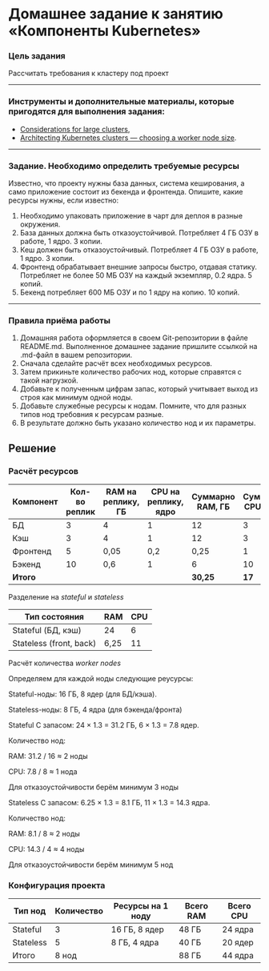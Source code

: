 # Домашнее задание к занятию «Компоненты Kubernetes»

### Цель задания

Рассчитать требования к кластеру под проект

------

### Инструменты и дополнительные материалы, которые пригодятся для выполнения задания:

- [Considerations for large clusters](https://kubernetes.io/docs/setup/best-practices/cluster-large/),
- [Architecting Kubernetes clusters — choosing a worker node size](https://learnk8s.io/kubernetes-node-size).

------

### Задание. Необходимо определить требуемые ресурсы
Известно, что проекту нужны база данных, система кеширования, а само приложение состоит из бекенда и фронтенда. Опишите, какие ресурсы нужны, если известно:

1. Необходимо упаковать приложение в чарт для деплоя в разные окружения. 
2. База данных должна быть отказоустойчивой. Потребляет 4 ГБ ОЗУ в работе, 1 ядро. 3 копии. 
3. Кеш должен быть отказоустойчивый. Потребляет 4 ГБ ОЗУ в работе, 1 ядро. 3 копии. 
4. Фронтенд обрабатывает внешние запросы быстро, отдавая статику. Потребляет не более 50 МБ ОЗУ на каждый экземпляр, 0.2 ядра. 5 копий. 
5. Бекенд потребляет 600 МБ ОЗУ и по 1 ядру на копию. 10 копий.

----

### Правила приёма работы

1. Домашняя работа оформляется в своем Git-репозитории в файле README.md. Выполненное домашнее задание пришлите ссылкой на .md-файл в вашем репозитории.
2. Сначала сделайте расчёт всех необходимых ресурсов.
3. Затем прикиньте количество рабочих нод, которые справятся с такой нагрузкой.
4. Добавьте к полученным цифрам запас, который учитывает выход из строя как минимум одной ноды. 
5. Добавьте служебные ресурсы к нодам. Помните, что для разных типов нод требовния к ресурсам разные. 
6. В результате должно быть указано количество нод и их параметры.

## Решение

### Расчёт ресурсов

|Компонент|Кол-во реплик|RAM на реплику, ГБ|CPU на реплику, ядро|Суммарно RAM, ГБ|Суммарно CPU, ядро|
|---------|---------|---------|---------|---------|---------|
|БД|3|4|1|12|3|
|Кэш|3|4|1|12|3|
|Фронтенд|5|0,05|0,2|0,25|1|
|Бэкенд|10|0,6|1|6|10|
|**Итого**||||**30,25**|**17**|

Разделение на *stateful* и *stateless*

|Тип состояния|RAM|CPU|
|------|-------|------|
|Stateful (БД, кэш)|24|6|
|Stateless (front, back)|6,25|11|

Расчёт количества *worker nodes*

Определяем для каждой ноды следующие реусурсы:

Stateful-ноды: 16 ГБ, 8 ядер (для БД/кэша).

Stateless-ноды: 8 ГБ, 4 ядра (для бэкенда/фронта)



Stateful
С запасом: 24 × 1.3 = 31.2 ГБ, 6 × 1.3 = 7.8 ядер.

Количество нод:

RAM: 31.2 / 16 ≈ 2 ноды 

CPU: 7.8 / 8 ≈ 1 нода

Для отказоустойчивости берём минимум 3 ноды


Stateless
С запасом: 6.25 × 1.3 = 8.1 ГБ, 11 × 1.3 = 14.3 ядра.

Количество нод:

RAM: 8.1 / 8 ≈ 2 ноды

CPU: 14.3 / 4 ≈ 4 ноды

Для отказоустойчивости берём минимум 5 нод


### Конфигурация проекта

|Тип нод|Количество|Ресурсы на 1 ноду|Всего RAM|Всего CPU|
|----------|-----------|-----------|----------|----------|
|Stateful|3|16 ГБ, 8 ядер|48 ГБ|24 ядра|
|Stateless|5|8 ГБ, 4 ядра|40 ГБ|20 ядер|
|Итого|8 нод||88 ГБ|44 ядра|
